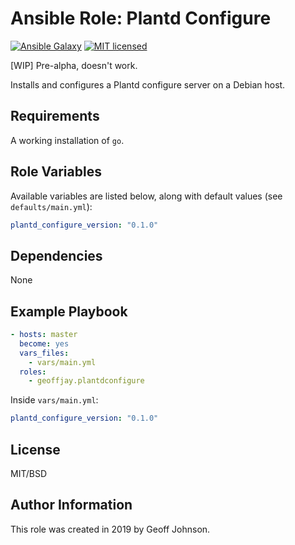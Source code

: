 # Ansible Role: Plantd Configure

<!--[![Build Status](https://img.shields.io/travis/geoffjay/ansible-plantd-configure/master.svg?style=flat)](https://travis-ci.org/geoffjay/ansible-plantd-configure-->
<!--[![stability-stable](https://img.shields.io/badge/stability-stable-green.svg?style=flat)](https://github.com/orangemug/stability-badges)-->
[![Ansible Galaxy](https://img.shields.io/ansible/role/36021.svg?style=flat)](https://galaxy.ansible.com/geoffjay/plantdconfigure)
[![MIT licensed](https://img.shields.io/badge/license-MIT-blue.svg?style=flat)](https://raw.githubusercontent.com/geoffjay/ansible-plantd-configure/master/LICENSE)

[WIP] Pre-alpha, doesn't work.

Installs and configures a Plantd configure server on a Debian host.

## Requirements

A working installation of `go`.

## Role Variables

Available variables are listed below, along with default values (see `defaults/main.yml`):

```yml
plantd_configure_version: "0.1.0"
```

## Dependencies

None

## Example Playbook

```yml
- hosts: master
  become: yes
  vars_files:
    - vars/main.yml
  roles:
    - geoffjay.plantdconfigure
```

Inside `vars/main.yml`:

```yml
plantd_configure_version: "0.1.0"
```

## License

MIT/BSD

## Author Information

This role was created in 2019 by Geoff Johnson.
